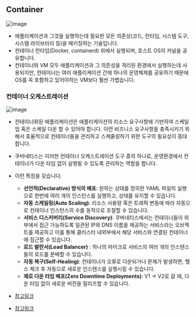 ## Container[](http://course.whatapk8s.net/docs/kubernetes-basic/what-is-kubernetes#container)

![image](https://github.com/bong6981/kube-study/assets/103120173/86129034-3561-43ca-a390-a439f15ebe3a)


- 애플리케이션과 그것을 실행하는데 필요한 모든 의존성(코드, 런타임, 시스템 도구, 시스템 라이브러리 등)을 패키징하는 기술입니다.
- 컨테이너 런타임(Docker, containerd) 위에서 실행되며, 호스트 OS의 커널을 공유합니다.
- 컨테이너와 VM 모두 애플리케이션과 그 의존성을 격리된 환경에서 실행하는데 사용되지만, 컨테이너는 여러 애플리케이션 간에 하나의 운영체제를 공유하기 때문에 OS를 꼭 포함하고 있어야하는 VM보다 훨씬 가볍습니다.

### 컨테이너 오케스트레이션

![image](https://github.com/bong6981/kube-study/assets/103120173/5121dbbf-00f2-4f9b-a642-5895533a02a9)


- 컨테이너화된 애플리케이션은 애플리케이션의 리소스 요구사항에 기반하여 스케일업 혹은 스케일 다운 할 수 있어야 합니다. 이런 비즈니스 요구사항을 충족시키기 위해서 효율적으로 컨테이너들을 관리하고 스케줄링하기 위한 도구의 필요성이 증대합니다.
- 쿠버네티스는 이러한 컨테이너 오케스트레이션 도구 중의 하나로, 운영환경에서 컨테이너가 다운 타임 없이 실행될 수 있도록 관리하는 역할을 합니다.
- 이런 특징을 갖습니다.
  - **선언적(Declarative) 방식의 배포**: 원하는 상태를 정의한 YAML 파일의 실행으로 한번에 여러 개의 인스턴스를 실행하고, 상태를 유지할 수 있습니다.
  - **자동 스케일링(Auto Scaling)**: 리소스 사용량 혹은 트래픽 변동에 따라 자동으로 컨테이너 인스턴스의 수를 동적으로 조절할 수 있습니다.
  - **서비스 디스커버리(Service Discovery)**: 쿠버네티스에서는 컨테이너들이 외부에서 접근 가능하도록 일관된 IP와 DNS 이름을 제공하는 서비스라는 오브젝트를 제공하고 이를 통해 클러스터 내외부에서 해당 서비스와 연결된 컨테이너에 접근할 수 있습니다.
  - **로드 발란서(Load Balancer)** : 하나의 마이크로 서비스의 여러 개의 인스탠스들의 로드를 분배할 수 있습니다.
  - **자동 복구(Self-Healing)**: 컨테이너가 오류로 다운되거나 문제가 발생하면, 헬스 체크 후 자동으로 새로운 인스탠스를 실행시킬 수 있습니다.
  - **제로 다운 타임 배포(Zero Downtime Deployments)**: V1 → V2로 갈 때, 다운 타임 없이 새로운 버전을 릴리즈할 수 있습니다.

- [참고링크](https://kubernetes.io/docs/concepts/containers/)
- [참고링크](https://soniacomp.medium.com/%EC%BF%A0%EB%B2%84%EB%84%A4%ED%8B%B0%EC%8A%A4-%EC%95%84%ED%82%A4%ED%85%8D%EC%B2%98-%EC%BB%A8%ED%85%8C%EC%9D%B4%EB%84%88-container-%ED%8C%8C%EB%93%9C-pod-%EB%85%B8%EB%93%9C-node-%EA%B5%AC%EB%B6%84%ED%95%98%EA%B8%B0-cb82e90da6d6)
